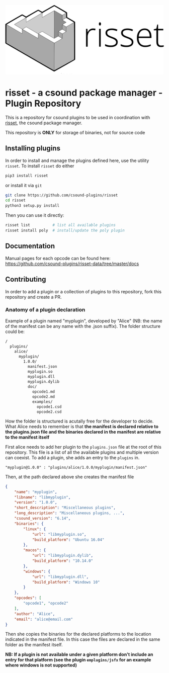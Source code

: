 ![risset](assets/risset-title.png)


# risset - a csound package manager - Plugin Repository

This is a repository for csound plugins to be used in coordination
with [risset], the csound package manager.

This repository is **ONLY** for storage of binaries, not for source code


## Installing plugins

In order to install and manage the plugins defined here, use the utility `risset`. To
install `risset` do either

```bash
pip3 install risset
```

or install it via `git`

```bash
git clone https://github.com/csound-plugins/risset
cd risset
python3 setup.py install
```

Then you can use it directly:

```bash
risset list          # list all available plugins
risset install poly  # install/update the poly plugin
```

## Documentation

Manual pages for each opcode can be found here: https://github.com/csound-plugins/risset-data/tree/master/docs



## Contributing

In order to add a plugin or a collection of plugins to this repository, fork
this repository and create a PR.

### Anatomy of a plugin declaration

Example of a plugin named "myplugin", developed by "Alice" (NB: the name of the manifest can be
any name with the .json suffix). The folder structure could be:

```
/
  plugins/
    alice/
      myplugin/
        1.0.0/
          manifest.json
          myplugin.so
          myplugin.dll
          myplugin.dylib
          doc/
            opcode1.md
            opcode2.md
            examples/
              opcode1.csd
              opcode2.csd
```

How the folder is structured is acutally free for the developer to decide. What Alice needs to remember is that **the manifest is declared relative to the plugins.json file and the binaries declared in the manifest are relative to the manifest itself**

First alice needs to add her plugin to the `plugins.json` file at the root of this repository.
This file is a list of all the available plugins and multiple version can coexist.
To add a plugin, she adds an entry to the `plugins` in.

    "myplugin@1.0.0" : "plugins/alice/1.0.0/myplugin/manifest.json"

Then, at the path declared above she creates the manifest file


```json
{
    "name": "myplugin",
    "libname": "libmyplugin",
    "version": "1.0.0",
    "short_description": "Miscellaneous plugins",
    "long_description": "Miscellaneous plugins, ...",
    "csound_version": "6.14",
    "binaries": {
        "linux": {
            "url": "libmyplugin.so",
            "build_platform": "Ubuntu 16.04"
        },
        "macos": {
            "url": "libmyplugin.dylib",
            "build_platform": "10.14.0"
        },
        "windows": {
            "url": "libmyplugin.dll",
            "build_platform": "Windows 10"
        }
    },
    "opcodes": [
        "opcode1", "opcode2"
    ],
    "author": "Alice",
    "email": "alice@email.com"
}

```

Then she copies the binaries for the declared platforms to the location indicated in the manifest file. In this case the files are declared in the same folder as the manifest itself.

**NB: If a plugin is not available under a given platform don't include an entry for that
platform (see the plugin `emplugins/jsfx` for an example where windows is not supported)**

[risset]: https://github.com/csound-plugins/risset
